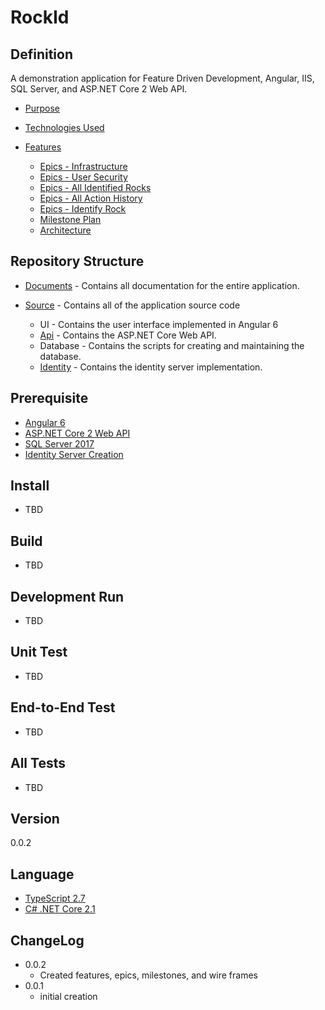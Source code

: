RockId
======

Definition
----------

A demonstration application for Feature Driven Development, Angular, IIS, SQL Server, and ASP.NET Core 2 Web API.

- [Purpose](Documents/PURPOSE.md)
- [Technologies Used](Documents/TECHNOLOGIES.md)
- [Features](Documents/FEATURES.md)

  - [Epics - Infrastructure](Documents/EPICS-INFRASTRUCTURE.md)
  - [Epics - User Security](Documents/EPICS-USER_SECURITY.md)
  - [Epics - All Identified Rocks](Documents/EPICS-ALL_ROCKS.md)
  - [Epics - All Action History](Documents/EPICS-ALL_ACTIONS.md)
  - [Epics - Identify Rock](Documents/EPICS-IDENTIFY_ROCK.md)
  - [Milestone Plan](Documents/MILESTONES.md)
  - [Architecture](Documents/ARCHITECTURE.md)

Repository Structure
--------------------

- [Documents](Documents) - Contains all documentation for the entire application.
- [Source](Source) - Contains all of the application source code

  - UI - Contains the user interface implemented in Angular 6
  - [Api](Source/Api) - Contains the ASP.NET Core Web API.
  - Database - Contains the scripts for creating and maintaining the database.
  - [Identity](Source/Identity) - Contains the identity server implementation.

Prerequisite
------------

- [Angular 6](https://angular.io/)
- [ASP.NET Core 2 Web API](https://docs.microsoft.com/en-us/aspnet/core/web-api/?view=aspnetcore-2.1)
- [SQL Server 2017](https://docs.microsoft.com/en-us/sql/sql-server/install/planning-a-sql-server-installation?view=sql-server-2017)
- [Identity Server Creation](Documents/IDENTITYSERVERCREATION.md)

Install
-------

- TBD

Build
-------

- TBD

Development Run
---------------

- TBD

Unit Test
---------

- TBD

End-to-End Test
---------------

- TBD

All Tests
---------

- TBD

Version
-------

0.0.2

Language
--------

- [TypeScript 2.7](https://www.typescriptlang.org/)
- [C# .NET Core 2.1](https://docs.microsoft.com/en-us/dotnet/core/)

ChangeLog
---------

- 0.0.2
  - Created features, epics, milestones, and wire frames
- 0.0.1
  - initial creation
